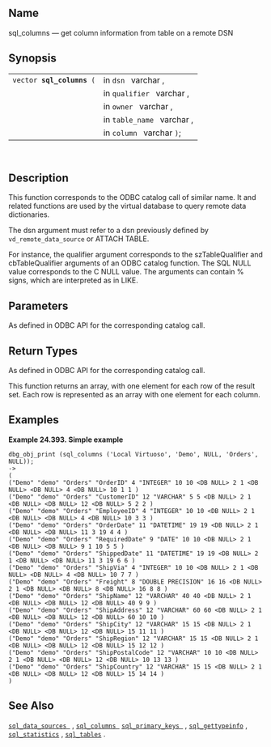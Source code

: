 <div id="fn_sql_columns" class="refentry">

<div class="titlepage">

</div>

<div class="refnamediv">

## Name

sql_columns — get column information from table on a remote DSN

</div>

<div class="refsynopsisdiv">

## Synopsis

<div id="fsyn_sql_columns" class="funcsynopsis">

|                                |                            |
|--------------------------------|----------------------------|
| `vector `**`sql_columns`**` (` | in `dsn ` varchar ,        |
|                                | in `qualifier ` varchar ,  |
|                                | in `owner ` varchar ,      |
|                                | in `table_name ` varchar , |
|                                | in `column ` varchar `)`;  |

<div class="funcprototype-spacer">

 

</div>

</div>

</div>

<div id="desc_columns" class="refsect1">

## Description

This function corresponds to the ODBC catalog call of similar name. It
and related functions are used by the virtual database to query remote
data dictionaries.

The dsn argument must refer to a dsn previously defined by
`vd_remote_data_source` or ATTACH TABLE.

For instance, the qualifier argument corresponds to the szTableQualifier
and cbTableQualifier arguments of an ODBC catalog function. The SQL NULL
value corresponds to the C NULL value. The arguments can contain %
signs, which are interpreted as in LIKE.

</div>

<div id="params_sql_columns" class="refsect1">

## Parameters

As defined in ODBC API for the corresponding catalog call.

</div>

<div id="ret_sql_columns" class="refsect1">

## Return Types

As defined in ODBC API for the corresponding catalog call.

This function returns an array, with one element for each row of the
result set. Each row is represented as an array with one element for
each column.

</div>

<div id="examples_sql_columns" class="refsect1">

## Examples

<div id="ex_sql_columns" class="example">

**Example 24.393. Simple example**

<div class="example-contents">

``` screen
dbg_obj_print (sql_columns ('Local Virtuoso', 'Demo', NULL, 'Orders', NULL));
->
(
("Demo" "demo" "Orders" "OrderID" 4 "INTEGER" 10 10 <DB NULL> 2 1 <DB NULL> <DB NULL> 4 <DB NULL> 10 1 1 )
("Demo" "demo" "Orders" "CustomerID" 12 "VARCHAR" 5 5 <DB NULL> 2 1 <DB NULL> <DB NULL> 12 <DB NULL> 5 2 2 )
("Demo" "demo" "Orders" "EmployeeID" 4 "INTEGER" 10 10 <DB NULL> 2 1 <DB NULL> <DB NULL> 4 <DB NULL> 10 3 3 )
("Demo" "demo" "Orders" "OrderDate" 11 "DATETIME" 19 19 <DB NULL> 2 1 <DB NULL> <DB NULL> 11 3 19 4 4 )
("Demo" "demo" "Orders" "RequiredDate" 9 "DATE" 10 10 <DB NULL> 2 1 <DB NULL> <DB NULL> 9 1 10 5 5 )
("Demo" "demo" "Orders" "ShippedDate" 11 "DATETIME" 19 19 <DB NULL> 2 1 <DB NULL> <DB NULL> 11 3 19 6 6 )
("Demo" "demo" "Orders" "ShipVia" 4 "INTEGER" 10 10 <DB NULL> 2 1 <DB NULL> <DB NULL> 4 <DB NULL> 10 7 7 )
("Demo" "demo" "Orders" "Freight" 8 "DOUBLE PRECISION" 16 16 <DB NULL> 2 1 <DB NULL> <DB NULL> 8 <DB NULL> 16 8 8 )
("Demo" "demo" "Orders" "ShipName" 12 "VARCHAR" 40 40 <DB NULL> 2 1 <DB NULL> <DB NULL> 12 <DB NULL> 40 9 9 )
("Demo" "demo" "Orders" "ShipAddress" 12 "VARCHAR" 60 60 <DB NULL> 2 1 <DB NULL> <DB NULL> 12 <DB NULL> 60 10 10 )
("Demo" "demo" "Orders" "ShipCity" 12 "VARCHAR" 15 15 <DB NULL> 2 1 <DB NULL> <DB NULL> 12 <DB NULL> 15 11 11 )
("Demo" "demo" "Orders" "ShipRegion" 12 "VARCHAR" 15 15 <DB NULL> 2 1 <DB NULL> <DB NULL> 12 <DB NULL> 15 12 12 )
("Demo" "demo" "Orders" "ShipPostalCode" 12 "VARCHAR" 10 10 <DB NULL> 2 1 <DB NULL> <DB NULL> 12 <DB NULL> 10 13 13 )
("Demo" "demo" "Orders" "ShipCountry" 12 "VARCHAR" 15 15 <DB NULL> 2 1 <DB NULL> <DB NULL> 12 <DB NULL> 15 14 14 )
)
```

</div>

</div>

  

</div>

<div id="seealso_sql_columns" class="refsect1">

## See Also

<a href="fn_sql_data_sources.html" class="link"
title="sql_data_sources"><code
class="function">sql_data_sources </code></a> ,
<a href="fn_sql_columns.html" class="link" title="sql_columns"><code
class="function">sql_columns </code></a>
<a href="fn_sql_primary_keys.html" class="link"
title="sql_primary_keys"><code
class="function">sql_primary_keys </code></a> ,
<a href="fn_sql_gettypeinfo.html" class="link"
title="sql_gettypeinfo"><code
class="function">sql_gettypeinfo</code></a> ,
<a href="fn_sql_statistics.html" class="link"
title="sql_statistics"><code class="function">sql_statistics</code></a>
, <a href="fn_sql_tables.html" class="link" title="sql_tables"><code
class="function">sql_tables</code></a> .

</div>

</div>

